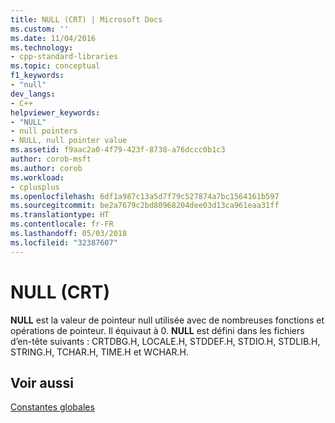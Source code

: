 ```yaml
---
title: NULL (CRT) | Microsoft Docs
ms.custom: ''
ms.date: 11/04/2016
ms.technology:
- cpp-standard-libraries
ms.topic: conceptual
f1_keywords:
- "null"
dev_langs:
- C++
helpviewer_keywords:
- "NULL"
- null pointers
- NULL, null pointer value
ms.assetid: f9aac2a0-4f79-423f-8738-a76dccc0b1c3
author: corob-msft
ms.author: corob
ms.workload:
- cplusplus
ms.openlocfilehash: 6df1a987c13a5d7f79c527874a7bc1564161b597
ms.sourcegitcommit: be2a7679c2bd80968204dee03d13ca961eaa31ff
ms.translationtype: HT
ms.contentlocale: fr-FR
ms.lasthandoff: 05/03/2018
ms.locfileid: "32387607"
---
```

# <a name="null-crt"></a>NULL (CRT)
**NULL** est la valeur de pointeur null utilisée avec de nombreuses fonctions et opérations de pointeur. Il équivaut à 0. **NULL** est défini dans les fichiers d’en-tête suivants : CRTDBG.H, LOCALE.H, STDDEF.H, STDIO.H, STDLIB.H, STRING.H, TCHAR.H, TIME.H et WCHAR.H.  
  
## <a name="see-also"></a>Voir aussi  
 [Constantes globales](../c-runtime-library/global-constants.md)